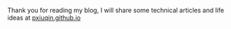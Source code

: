 Thank you for reading my blog, I will share some technical articles and life ideas at [pxiuqin.github.io](https://pxiuqin.github.io)
